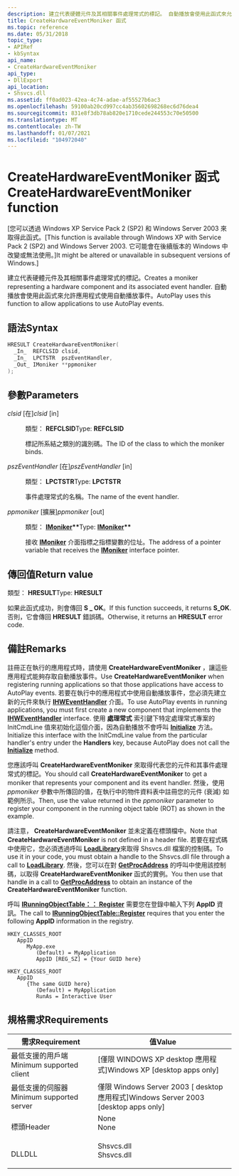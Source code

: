 ```yaml
---
description: 建立代表硬體元件及其相關事件處理常式的標記。 自動播放會使用此函式來允許應用程式使用自動播放事件。
title: CreateHardwareEventMoniker 函式
ms.topic: reference
ms.date: 05/31/2018
topic_type:
- APIRef
- kbSyntax
api_name:
- CreateHardwareEventMoniker
api_type:
- DllExport
api_location:
- Shsvcs.dll
ms.assetid: ff0ad023-42ea-4c74-adae-af55527b6ac3
ms.openlocfilehash: 59100ab20cd997cc4ab35602698268ec6d76dea4
ms.sourcegitcommit: 831e8f3db78ab820e1710cede244553c70e50500
ms.translationtype: MT
ms.contentlocale: zh-TW
ms.lasthandoff: 01/07/2021
ms.locfileid: "104972040"
---
```

# <a name="createhardwareeventmoniker-function"></a><span data-ttu-id="9c931-104">CreateHardwareEventMoniker 函式</span><span class="sxs-lookup"><span data-stu-id="9c931-104">CreateHardwareEventMoniker function</span></span>

<span data-ttu-id="9c931-105">\[您可以透過 Windows XP Service Pack 2 (SP2) 和 Windows Server 2003 來取得此函式。</span><span class="sxs-lookup"><span data-stu-id="9c931-105">\[This function is available through Windows XP with Service Pack 2 (SP2) and Windows Server 2003.</span></span> <span data-ttu-id="9c931-106">它可能會在後續版本的 Windows 中改變或無法使用。\]</span><span class="sxs-lookup"><span data-stu-id="9c931-106">It might be altered or unavailable in subsequent versions of Windows.\]</span></span>

<span data-ttu-id="9c931-107">建立代表硬體元件及其相關事件處理常式的標記。</span><span class="sxs-lookup"><span data-stu-id="9c931-107">Creates a moniker representing a hardware component and its associated event handler.</span></span> <span data-ttu-id="9c931-108">自動播放會使用此函式來允許應用程式使用自動播放事件。</span><span class="sxs-lookup"><span data-stu-id="9c931-108">AutoPlay uses this function to allow applications to use AutoPlay events.</span></span>

## <a name="syntax"></a><span data-ttu-id="9c931-109">語法</span><span class="sxs-lookup"><span data-stu-id="9c931-109">Syntax</span></span>


```C++
HRESULT CreateHardwareEventMoniker(
  _In_  REFCLSID clsid,
  _In_  LPCTSTR  pszEventHandler,
  _Out_ IMoniker **ppmoniker
);
```



## <a name="parameters"></a><span data-ttu-id="9c931-110">參數</span><span class="sxs-lookup"><span data-stu-id="9c931-110">Parameters</span></span>

<dl> <dt>

<span data-ttu-id="9c931-111">*clsid* \[在\]</span><span class="sxs-lookup"><span data-stu-id="9c931-111">*clsid* \[in\]</span></span>
</dt> <dd>

<span data-ttu-id="9c931-112">類型： **REFCLSID**</span><span class="sxs-lookup"><span data-stu-id="9c931-112">Type: **REFCLSID**</span></span>

<span data-ttu-id="9c931-113">標記所系結之類別的識別碼。</span><span class="sxs-lookup"><span data-stu-id="9c931-113">The ID of the class to which the moniker binds.</span></span>

</dd> <dt>

<span data-ttu-id="9c931-114">*pszEventHandler* \[在\]</span><span class="sxs-lookup"><span data-stu-id="9c931-114">*pszEventHandler* \[in\]</span></span>
</dt> <dd>

<span data-ttu-id="9c931-115">類型： **LPCTSTR**</span><span class="sxs-lookup"><span data-stu-id="9c931-115">Type: **LPCTSTR**</span></span>

<span data-ttu-id="9c931-116">事件處理常式的名稱。</span><span class="sxs-lookup"><span data-stu-id="9c931-116">The name of the event handler.</span></span>

</dd> <dt>

<span data-ttu-id="9c931-117">*ppmoniker* \[擴展\]</span><span class="sxs-lookup"><span data-stu-id="9c931-117">*ppmoniker* \[out\]</span></span>
</dt> <dd>

<span data-ttu-id="9c931-118">類型： **[ **IMoniker**](/windows/win32/api/objidl/nn-objidl-imoniker)\*\***</span><span class="sxs-lookup"><span data-stu-id="9c931-118">Type: **[**IMoniker**](/windows/win32/api/objidl/nn-objidl-imoniker)\*\***</span></span>

<span data-ttu-id="9c931-119">接收 [**IMoniker**](/windows/win32/api/objidl/nn-objidl-imoniker) 介面指標之指標變數的位址。</span><span class="sxs-lookup"><span data-stu-id="9c931-119">The address of a pointer variable that receives the [**IMoniker**](/windows/win32/api/objidl/nn-objidl-imoniker) interface pointer.</span></span>

</dd> </dl>

## <a name="return-value"></a><span data-ttu-id="9c931-120">傳回值</span><span class="sxs-lookup"><span data-stu-id="9c931-120">Return value</span></span>

<span data-ttu-id="9c931-121">類型： **HRESULT**</span><span class="sxs-lookup"><span data-stu-id="9c931-121">Type: **HRESULT**</span></span>

<span data-ttu-id="9c931-122">如果此函式成功，則會傳回 **S \_ OK**。</span><span class="sxs-lookup"><span data-stu-id="9c931-122">If this function succeeds, it returns **S\_OK**.</span></span> <span data-ttu-id="9c931-123">否則，它會傳回 **HRESULT** 錯誤碼。</span><span class="sxs-lookup"><span data-stu-id="9c931-123">Otherwise, it returns an **HRESULT** error code.</span></span>

## <a name="remarks"></a><span data-ttu-id="9c931-124">備註</span><span class="sxs-lookup"><span data-stu-id="9c931-124">Remarks</span></span>

<span data-ttu-id="9c931-125">註冊正在執行的應用程式時，請使用 **CreateHardwareEventMoniker** ，讓這些應用程式能夠存取自動播放事件。</span><span class="sxs-lookup"><span data-stu-id="9c931-125">Use **CreateHardwareEventMoniker** when registering running applications so that those applications have access to AutoPlay events.</span></span> <span data-ttu-id="9c931-126">若要在執行中的應用程式中使用自動播放事件，您必須先建立新的元件來執行 [**IHWEventHandler**](/windows/desktop/api/Shobjidl/nn-shobjidl-ihweventhandler) 介面。</span><span class="sxs-lookup"><span data-stu-id="9c931-126">To use AutoPlay events in running applications, you must first create a new component that implements the [**IHWEventHandler**](/windows/desktop/api/Shobjidl/nn-shobjidl-ihweventhandler) interface.</span></span> <span data-ttu-id="9c931-127">使用 **處理常式** 索引鍵下特定處理常式專案的 InitCmdLine 值來初始化這個介面，因為自動播放不會呼叫 [**Initialize**](/windows/desktop/api/Shobjidl/nf-shobjidl-ihweventhandler-initialize) 方法。</span><span class="sxs-lookup"><span data-stu-id="9c931-127">Initialize this interface with the InitCmdLine value from the particular handler's entry under the **Handlers** key, because AutoPlay does not call the [**Initialize**](/windows/desktop/api/Shobjidl/nf-shobjidl-ihweventhandler-initialize) method.</span></span>

<span data-ttu-id="9c931-128">您應該呼叫 **CreateHardwareEventMoniker** 來取得代表您的元件和其事件處理常式的標記。</span><span class="sxs-lookup"><span data-stu-id="9c931-128">You should call **CreateHardwareEventMoniker** to get a moniker that represents your component and its event handler.</span></span> <span data-ttu-id="9c931-129">然後，使用 *ppmoniker* 參數中所傳回的值，在執行中的物件資料表中註冊您的元件 (衰減) 如範例所示。</span><span class="sxs-lookup"><span data-stu-id="9c931-129">Then, use the value returned in the *ppmoniker* parameter to register your component in the running object table (ROT) as shown in the example.</span></span>

<span data-ttu-id="9c931-130">請注意， **CreateHardwareEventMoniker** 並未定義在標頭檔中。</span><span class="sxs-lookup"><span data-stu-id="9c931-130">Note that **CreateHardwareEventMoniker** is not defined in a header file.</span></span> <span data-ttu-id="9c931-131">若要在程式碼中使用它，您必須透過呼叫 [**LoadLibrary**](/windows/win32/api/libloaderapi/nf-libloaderapi-loadlibrarya)來取得 Shsvcs.dll 檔案的控制碼。</span><span class="sxs-lookup"><span data-stu-id="9c931-131">To use it in your code, you must obtain a handle to the Shsvcs.dll file through a call to [**LoadLibrary**](/windows/win32/api/libloaderapi/nf-libloaderapi-loadlibrarya).</span></span> <span data-ttu-id="9c931-132">然後，您可以在對 [**GetProcAddress**](/windows/win32/api/libloaderapi/nf-libloaderapi-getprocaddress) 的呼叫中使用該控制碼，以取得 **CreateHardwareEventMoniker** 函式的實例。</span><span class="sxs-lookup"><span data-stu-id="9c931-132">You then use that handle in a call to [**GetProcAddress**](/windows/win32/api/libloaderapi/nf-libloaderapi-getprocaddress) to obtain an instance of the **CreateHardwareEventMoniker** function.</span></span>

<span data-ttu-id="9c931-133">呼叫 [**IRunningObjectTable：： Register**](/windows/win32/api/objidl/nf-objidl-irunningobjecttable-register) 需要您在登錄中輸入下列 **AppID** 資訊。</span><span class="sxs-lookup"><span data-stu-id="9c931-133">The call to [**IRunningObjectTable::Register**](/windows/win32/api/objidl/nf-objidl-irunningobjecttable-register) requires that you enter the following **AppID** information in the registry.</span></span>

```
HKEY_CLASSES_ROOT
   AppID
      MyApp.exe
         (Default) = MyApplication
         AppID [REG_SZ] = {Your GUID here}
```

```
HKEY_CLASSES_ROOT
   AppID
      {The same GUID here}
         (Default) = MyApplication
         RunAs = Interactive User
```

## <a name="requirements"></a><span data-ttu-id="9c931-134">規格需求</span><span class="sxs-lookup"><span data-stu-id="9c931-134">Requirements</span></span>



| <span data-ttu-id="9c931-135">需求</span><span class="sxs-lookup"><span data-stu-id="9c931-135">Requirement</span></span> | <span data-ttu-id="9c931-136">值</span><span class="sxs-lookup"><span data-stu-id="9c931-136">Value</span></span> |
|-------------------------------------|---------------------------------------------------------------------------------------|
| <span data-ttu-id="9c931-137">最低支援的用戶端</span><span class="sxs-lookup"><span data-stu-id="9c931-137">Minimum supported client</span></span><br/> | <span data-ttu-id="9c931-138">\[僅限 WINDOWS XP desktop 應用程式\]</span><span class="sxs-lookup"><span data-stu-id="9c931-138">Windows XP \[desktop apps only\]</span></span><br/>                                           |
| <span data-ttu-id="9c931-139">最低支援的伺服器</span><span class="sxs-lookup"><span data-stu-id="9c931-139">Minimum supported server</span></span><br/> | <span data-ttu-id="9c931-140">僅限 Windows Server 2003 \[ desktop 應用程式\]</span><span class="sxs-lookup"><span data-stu-id="9c931-140">Windows Server 2003 \[desktop apps only\]</span></span><br/>                                  |
| <span data-ttu-id="9c931-141">標頭</span><span class="sxs-lookup"><span data-stu-id="9c931-141">Header</span></span><br/>                   | <dl> <span data-ttu-id="9c931-142"><dt>None</dt></span><span class="sxs-lookup"><span data-stu-id="9c931-142"><dt>None</dt></span></span> </dl>       |
| <span data-ttu-id="9c931-143">DLL</span><span class="sxs-lookup"><span data-stu-id="9c931-143">DLL</span></span><br/>                      | <dl> <span data-ttu-id="9c931-144"><dt>Shsvcs.dll</dt></span><span class="sxs-lookup"><span data-stu-id="9c931-144"><dt>Shsvcs.dll</dt></span></span> </dl> |



 

 
